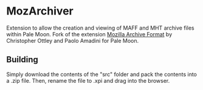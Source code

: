 # MozArchiver
Extension to allow the creation and viewing of MAFF and MHT archive files within Pale Moon. Fork of the extension [Mozilla Archive Format](https://addons.mozilla.org/en-US/firefox/addon/mozilla-archive-format/) by Christopher Ottley and Paolo Amadini for Pale Moon.

## Building
Simply download the contents of the "src" folder  and pack the contents into a .zip file. Then, rename the file to .xpi and drag into the browser.
